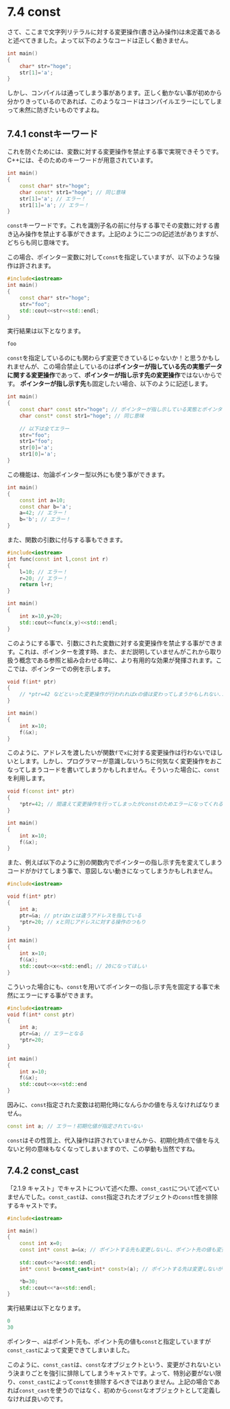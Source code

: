 # 7.4 const

さて、ここまで文字列リテラルに対する変更操作(書き込み操作)は未定義であると述べてきました。よって以下のようなコードは正しく動きません。
```cpp
int main()
{
	char* str="hoge";
	str[1]='a';
}
```
しかし、コンパイルは通ってしまう事があります。正しく動かない事が初めから分かりきっているのであれば、このようなコードはコンパイルエラーにしてしまって未然に防ぎたいものですよね。


## 7.4.1 constキーワード

これを防ぐためには、変数に対する変更操作を禁止する事で実現できそうです。C++には、そのためのキーワードが用意されています。
```cpp
int main()
{
	const char* str="hoge"; 
	char const* str1="hoge"; // 同じ意味
	str[1]='a'; // エラー！
	str1[1]='a'; // エラー！
}
```
`const`キーワードです。これを識別子名の前に付与する事でその変数に対する書き込み操作を禁止する事ができます。上記のように二つの記述法がありますが、どちらも同じ意味です。

この場合、ポインター変数に対して`const`を指定していますが、以下のような操作は許されます。
```cpp
#include<iostream>
int main()
{
	const char* str="hoge";
	str="foo";
	std::cout<<str<<std::endl;
}
```
実行結果は以下となります。
```cpp
foo
```
`const`を指定しているのにも関わらず変更できているじゃないか！と思うかもしれませんが、この場合禁止しているのは**ポインターが指している先の実態データに関する変更操作**であって、**ポインターが指し示す先の変更操作**ではないからです。
**ポインターが指し示す先**も固定したい場合、以下のように記述します。
```cpp
int main()
{
	const char* const str="hoge"; // ポインターが指し示している実態とポインターが指し示すものを固定
	char const* const str1="hoge"; // 同じ意味
	
	// 以下は全てエラー
	str="foo";
	str1="foo";
	str[0]='a';
	str1[0]='a';
}

```

この機能は、勿論ポインター型以外にも使う事ができます。
```cpp
int main()
{
	const int a=10;
	const char b='a';
	a=42; // エラー！
	b='b'; // エラー！
}
```
また、関数の引数に付与する事もできます。
```cpp
#include<iostream>
int func(const int l,const int r)
{
	l=10; // エラー！
	r=20; // エラー！
	return l+r;
}

int main()
{
	int x=10,y=20;
	std::cout<<func(x,y)<<std::endl;
}
```
このようにする事で、引数にされた変数に対する変更操作を禁止する事ができます。これは、ポインターを渡す時、また、まだ説明していませんがこれから取り扱う概念である参照と組み合わせる時に、より有用的な効果が発揮されます。ここでは、ポインターでの例を示します。
```cpp
void f(int* ptr)
{
	// *ptr=42 などといった変更操作が行われればxの値は変わってしまうかもしれない...
}

int main()
{
	int x=10;
	f(&x);
}
```
このように、アドレスを渡したいが関数`f`で`x`に対する変更操作は行わないでほしいとします。しかし、プログラマーが意識しないうちに何気なく変更操作をおこなってしまうコードを書いてしまうかもしれません。そういった場合に、`const`を利用します。
```cpp
void f(const int* ptr)
{
	*ptr=42; // 間違えて変更操作を行ってしまったがconstのためエラーになってくれる。
}

int main()
{
	int x=10;
	f(&x);
}
```
また、例えば以下のように別の関数内でポインターの指し示す先を変えてしまうコードがかけてしまう事で、意図しない動きになってしまうかもしれません。
```cpp
#include<iostream>

void f(int* ptr)
{
	int a;
	ptr=&a; // ptrはxとは違うアドレスを指している
	*ptr=20; // xと同じアドレスに対する操作のつもり
}

int main()
{
	int x=10;
	f(&x);
	std::cout<<x<<std::endl; // 20になってほしい
}
```
こういった場合にも、`const`を用いてポインターの指し示す先を固定する事で未然にエラーにする事ができます。
```cpp
#include<iostream>
void f(int* const ptr)
{
	int a;
	ptr=&a; // エラーとなる
	*ptr=20; 
}

int main()
{
	int x=10;
	f(&x);
	std::cout<<x<<std::end
}
```
因みに、`const`指定された変数は初期化時になんらかの値を与えなければなりません。
```cpp
const int a; // エラー！初期化値が指定されていない
```
`const`はその性質上、代入操作は許されていませんから、初期化時点で値を与えないと何の意味もなくなってしまいますので、この挙動も当然ですね。

## 7.4.2 const_cast
「2.1.9 キャスト」でキャストについて述べた際、`const_cast`について述べていませんでした。`const_cast`は、`const`指定されたオブジェクトの`const`性を排除するキャストです。
```cpp
#include<iostream>

int main()
{
	const int x=0;
	const int* const a=&x; // ポイントする先も変更しないし、ポイント先の値も変更しない
	
	std::cout<<*a<<std::endl;
	int* const b=const_cast<int* const>(a); // ポイントする先は変更しないが、ポイントする先の値は変更する

	*b=30;
	std::cout<<*a<<std::endl;
}
```
実行結果は以下となります。
```cpp
0
30
```
ポインター、`a`はポイント先も、ポイント先の値も`const`と指定していますが`const_cast`によって変更できてしまいました。

このように、`const_cast`は、`const`なオブジェクトという、変更がされないという決まりごとを強引に排除してしまうキャストです。よって、特別必要がない限り、`const_cast`によって`const`を排除するべきではありません。上記の場合であれば`const_cast`を使うのではなく、初めから`const`なオブジェクトとして定義しなければ良いのです。